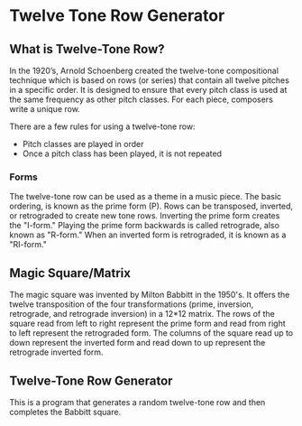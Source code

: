 # Twelve Tone Row Generator

## What is Twelve-Tone Row?

In the 1920’s, Arnold Schoenberg created the twelve-tone compositional technique which is based on rows (or series) that contain all twelve pitches in a specific order. It is designed to ensure that every pitch class is used at the same frequency as other pitch classes. For each piece, composers write a unique row.

There are a few rules for using a twelve-tone row:
* Pitch classes are played in order
* Once a pitch class has been played, it is not repeated

### Forms

The twelve-tone row can be used as a theme in a music piece. The basic ordering, is known as the prime form (P). Rows can be transposed, inverted, or retrograded to create new tone rows. Inverting the prime form creates the "I-form." Playing the prime form backwards is called retrograde, also known as "R-form." When an inverted form is retrograded, it is known as a "RI-form."

## Magic Square/Matrix

The magic square was invented by Milton Babbitt in the 1950's. It offers the twelve transposition of the four transformations (prime, inversion, retrograde, and retrograde inversion) in a 12*12 matrix. The rows of the square read from left to right represent the prime form and read from right to left represent the retrograded form. The columns of the square read up to down represent the inverted form and read down to up represent the retrograde inverted form.

## Twelve-Tone Row Generator

This is a program that generates a random twelve-tone row and then completes the Babbitt square.
